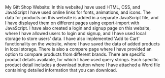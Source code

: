 My Gift Shop Website:
In this website,I have used HTML, CSS, and JavaScript
I have used online links for fonts, animations, and icons.
The data for products on this website is added in a separate JavaScript file, and I have displayed them on different pages using export-import with JavaScript.
I have also created a login and signup page on this website, where I have allowed users to login and signup, and I have used local storage to store users' data.
I have also implemented 'Add to Cart' functionality on the website, where I have saved the data of added products in local storage.
There is also a compare page where I have provided an option to compare products from different brands.
There are specific product details available, for which I have used query strings.
Each specific product detail includes a download button where I have attached a Word file containing detailed information that you can download.
